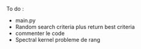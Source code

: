 To do : 
  - main.py 
  - Random search criteria plus return best criteria
  - commenter le code 
  - Spectral kernel probleme de rang